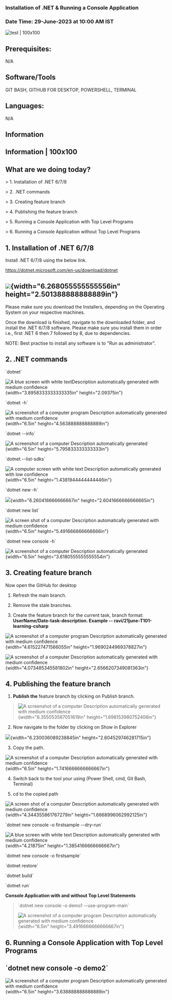 ### Installation of .NET & Running a Console Application 

### Date Time: 29-June-2023 at 10:00 AM IST

![test | 100x100](./media/Ravi_Demo.PNG)

## Prerequisites:

N/A

## Software/Tools

GIT BASH, GITHUB FOR DESKTOP, POWERSHELL, TERMINAL

## Languages:

N/A

## Information

## Information \| 100x100

## What are we doing today?

\> 1. Installation of .NET 6/7/8

\> 2. .NET commands

\> 3. Creating feature branch

\> 4. Publishing the feature branch

\> 5. Running a Console Application with Top Level Programs

\> 6. Running a Console Application without Top Level Programs

## 1. Installation of .NET 6/7/8

Install .NET 6/7/8 using the below link.

<https://dotnet.microsoft.com/en-us/download/dotnet>

## 

## ![](./media/image2.png){width="6.268055555555556in" height="2.501388888888889in"} 

Please make sure you download the Installers, depending on the Operating
System on your respective machines.

Once the download is finished, navigate to the downloaded folder, and
install the .NET 6/7/8 software. Please make sure you install them in
order i.e., first .NET 6 then 7 followed by 8, due to dependencies.

NOTE: Best practise to install any software is to "Run as
administrator".

## 2. .NET commands

\`dotnet\`

![A blue screen with white textDescription automatically generated with
medium confidence](./media/image3.png){width="3.8958333333333335in"
height="2.09375in"}

\`dotnet -h\`

![A screenshot of a computer program Description automatically generated
with medium confidence](./media/image4.png){width="6.5in"
height="4.563888888888889in"}

\`dotnet --info\`

![A screenshot of a computer Description automatically
generated](./media/image5.png){width="6.5in"
height="5.795833333333333in"}

\`dotnet \--list-sdks\`

![A computer screen with white text Description automatically generated
with low confidence](./media/image6.png){width="6.5in"
height="1.4381944444444446in"}

\`dotnet new -h\`

![](./media/image7.png){width="6.260416666666667in"
height="2.6041666666666665in"}

\`dotnet new list\`

![A screen shot of a computer Description automatically generated with
medium confidence](./media/image8.png){width="6.5in"
height="5.491666666666666in"}

\`dotnet new console -h\`

![A screenshot of a computer Description automatically
generated](./media/image9.png){width="6.5in"
height="3.6180555555555554in"}

## 3. Creating feature branch

Now open the GitHub for desktop

1.  Refresh the main branch.

2.  Remove the stale branches.

3.  Create the feature branch for the current task, branch format:
    **UserName/Date-task-description. Example --
    ravi/21june-T101-learning-csharp**

![A screenshot of a computer program Description automatically generated
with medium confidence](./media/image10.png){width="4.615227471566055in"
height="1.9690244969378827in"}

![A screenshot of a computer Description automatically generated with
medium confidence](./media/image11.png){width="4.073485345581802in"
height="2.6566207349081363in"}

## 4. Publishing the feature branch

1.  **Publish the** feature branch by clicking on Publish branch.

> ![A screenshot of a computer Description automatically generated with
> medium confidence](./media/image12.png){width="6.355053587051619in"
> height="1.698153980752406in"}

2.  Now navigate to the folder by clicking on Show in Explorer

![](./media/image13.png){width="6.230036089238845in"
height="2.604529746281715in"}

3.  Copy the path.

![A screenshot of a computer Description automatically generated with
medium confidence](./media/image14.png){width="6.5in"
height="1.7416666666666667in"}

4.  Switch back to the tool your using (Power Shell, cmd, Git Bash,
    Terminal)

5.  cd to the copied path

![A screen shot of a computer Description automatically generated with
medium confidence](./media/image15.png){width="4.344355861767279in"
height="1.6668996062992125in"}

\`dotnet new console -o firstsample \--dry-run\`

![A blue screen with white text Description automatically generated with
medium confidence](./media/image16.png){width="4.21875in"
height="1.3854166666666667in"}

\`dotnet new console -o firstsample\`

\`dotnet restore\`

\`dotnet build\`

\`dotnet run\`

**Console Application with and without Top Level Statements**

> \`dotnet new console -o demo1 \--use-program-main\`
>
> ![A screenshot of a computer program Description automatically
> generated with medium confidence](./media/image17.png){width="6.5in"
> height="3.4916666666666667in"}

## 6. Running a Console Application with Top Level Programs

## \`dotnet new console -o demo2\`

![A screenshot of a computer program Description automatically generated
with medium confidence](./media/image18.png){width="6.5in"
height="3.638888888888889in"}
